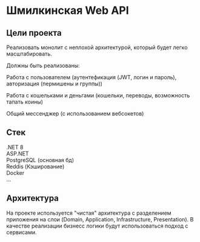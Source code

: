 # Шмилкинская Web API

## Цели проекта
Реализовать монолит с неплохой архитектурой, который будет легко масштабировать. 

Должны быть реализованы:

Работа с пользователем (аутентефикация (JWT, логин и пароль), авторизация (пермишены и группы))

Работа с кошельками и деньгами (кошельки, переводы, возможность тапать коины)

Общий мессенджер (с использованием вебсокетов)

## Стек
.NET 8 \
ASP.NET \
PostgreSQL (основная бд) \
Reddis (Кэширование) \
Docker \
...


## Архитектура
На проекте используется "чистая" архитектура с разделением приложения на слои (Domain, Application, Infrastructure, Presentation).
В качестве реализации бизнесс логики будут использоваться подход с сервисами.
